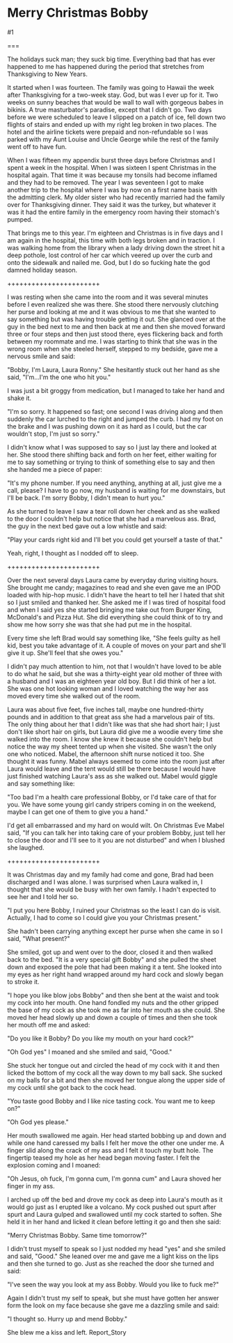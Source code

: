 Merry Christmas Bobby
=====================
#1 

===

The holidays suck man; they suck big time. Everything bad that has ever happened to me has happened during the period that stretches from Thanksgiving to New Years. 

It started when I was fourteen. The family was going to Hawaii the week after Thanksgiving for a two-week stay. God, but was I ever up for it. Two weeks on sunny beaches that would be wall to wall with gorgeous babes in bikinis. A true masturbator's paradise, except that I didn't go. Two days before we were scheduled to leave I slipped on a patch of ice, fell down two flights of stairs and ended up with my right leg broken in two places. The hotel and the airline tickets were prepaid and non-refundable so I was parked with my Aunt Louise and Uncle George while the rest of the family went off to have fun. 

When I was fifteen my appendix burst three days before Christmas and I spent a week in the hospital. When I was sixteen I spent Christmas in the hospital again. That time it was because my tonsils had become inflamed and they had to be removed. The year I was seventeen I got to make another trip to the hospital where I was by now on a first name basis with the admitting clerk. My older sister who had recently married had the family over for Thanksgiving dinner. They said it was the turkey, but whatever it was it had the entire family in the emergency room having their stomach's pumped. 

That brings me to this year. I'm eighteen and Christmas is in five days and I am again in the hospital, this time with both legs broken and in traction. I was walking home from the library when a lady driving down the street hit a deep pothole, lost control of her car which veered up over the curb and onto the sidewalk and nailed me. God, but I do so fucking hate the god damned holiday season. 

+++++++++++++++++++++++ 

I was resting when she came into the room and it was several minutes before I even realized she was there. She stood there nervously clutching her purse and looking at me and it was obvious to me that she wanted to say something but was having trouble getting it out. She glanced over at the guy in the bed next to me and then back at me and then she moved forward three or four steps and then just stood there, eyes flickering back and forth between my roommate and me. I was starting to think that she was in the wrong room when she steeled herself, stepped to my bedside, gave me a nervous smile and said: 

"Bobby, I'm Laura, Laura Ronny." She hesitantly stuck out her hand as she said, "I'm...I'm the one who hit you." 

I was just a bit groggy from medication, but I managed to take her hand and shake it. 

"I'm so sorry. It happened so fast; one second I was driving along and then suddenly the car lurched to the right and jumped the curb. I had my foot on the brake and I was pushing down on it as hard as I could, but the car wouldn't stop, I'm just so sorry." 

I didn't know what I was supposed to say so I just lay there and looked at her. She stood there shifting back and forth on her feet, either waiting for me to say something or trying to think of something else to say and then she handed me a piece of paper: 

"It's my phone number. If you need anything, anything at all, just give me a call, please? I have to go now, my husband is waiting for me downstairs, but I'll be back. I'm sorry Bobby, I didn't mean to hurt you." 

As she turned to leave I saw a tear roll down her cheek and as she walked to the door I couldn't help but notice that she had a marvelous ass. Brad, the guy in the next bed gave out a low whistle and said: 

"Play your cards right kid and I'll bet you could get yourself a taste of that." 

Yeah, right, I thought as I nodded off to sleep. 

+++++++++++++++++++++++ 

Over the next several days Laura came by everyday during visiting hours. She brought me candy; magazines to read and she even gave me an IPOD loaded with hip-hop music. I didn't have the heart to tell her I hated that shit so I just smiled and thanked her. She asked me if I was tired of hospital food and when I said yes she started bringing me take out from Burger King, McDonald's and Pizza Hut. She did everything she could think of to try and show me how sorry she was that she had put me in the hospital. 

Every time she left Brad would say something like, "She feels guilty as hell kid, best you take advantage of it. A couple of moves on your part and she'll give it up. She'll feel that she owes you." 

I didn't pay much attention to him, not that I wouldn't have loved to be able to do what he said, but she was a thirty-eight year old mother of three with a husband and I was an eighteen year old boy. But I did think of her a lot. She was one hot looking woman and I loved watching the way her ass moved every time she walked out of the room. 

Laura was about five feet, five inches tall, maybe one hundred-thirty pounds and in addition to that great ass she had a marvelous pair of tits. The only thing about her that I didn't like was that she had short hair; I just don't like short hair on girls, but Laura did give me a woodie every time she walked into the room. I know she knew it because she couldn't help but notice the way my sheet tented up when she visited. She wasn't the only one who noticed. Mabel, the afternoon shift nurse noticed it too. She thought it was funny. Mabel always seemed to come into the room just after Laura would leave and the tent would still be there because I would have just finished watching Laura's ass as she walked out. Mabel would giggle and say something like: 

"Too bad I'm a health care professional Bobby, or I'd take care of that for you. We have some young girl candy stripers coming in on the weekend, maybe I can get one of them to give you a hand." 

I'd get all embarrassed and my hard on would wilt. On Christmas Eve Mabel said, "If you can talk her into taking care of your problem Bobby, just tell her to close the door and I'll see to it you are not disturbed" and when I blushed she laughed. 

+++++++++++++++++++++++ 

It was Christmas day and my family had come and gone, Brad had been discharged and I was alone. I was surprised when Laura walked in, I thought that she would be busy with her own family. I hadn't expected to see her and I told her so. 

"I put you here Bobby, I ruined your Christmas so the least I can do is visit. Actually, I had to come so I could give you your Christmas present." 

She hadn't been carrying anything except her purse when she came in so I said, "What present?" 

She smiled, got up and went over to the door, closed it and then walked back to the bed. "It is a very special gift Bobby" and she pulled the sheet down and exposed the pole that had been making it a tent. She looked into my eyes as her right hand wrapped around my hard cock and slowly began to stroke it. 

"I hope you like blow jobs Bobby" and then she bent at the waist and took my cock into her mouth. One hand fondled my nuts and the other gripped the base of my cock as she took me as far into her mouth as she could. She moved her head slowly up and down a couple of times and then she took her mouth off me and asked: 

"Do you like it Bobby? Do you like my mouth on your hard cock?" 

"Oh God yes" I moaned and she smiled and said, "Good." 

She stuck her tongue out and circled the head of my cock with it and then licked the bottom of my cock all the way down to my ball sack. She sucked on my balls for a bit and then she moved her tongue along the upper side of my cock until she got back to the cock head. 

"You taste good Bobby and I like nice tasting cock. You want me to keep on?" 

"Oh God yes please." 

Her mouth swallowed me again. Her head started bobbing up and down and while one hand caressed my balls I felt her move the other one under me. A finger slid along the crack of my ass and I felt it touch my butt hole. The fingertip teased my hole as her head began moving faster. I felt the explosion coming and I moaned: 

"Oh Jesus, oh fuck, I'm gonna cum, I'm gonna cum" and Laura shoved her finger in my ass. 

I arched up off the bed and drove my cock as deep into Laura's mouth as it would go just as I erupted like a volcano. My cock pushed out spurt after spurt and Laura gulped and swallowed until my cock started to soften. She held it in her hand and licked it clean before letting it go and then she said: 

"Merry Christmas Bobby. Same time tomorrow?" 

I didn't trust myself to speak so I just nodded my head "yes" and she smiled and said, "Good." She leaned over me and gave me a light kiss on the lips and then she turned to go. Just as she reached the door she turned and said: 

"I've seen the way you look at my ass Bobby. Would you like to fuck me?" 

Again I didn't trust my self to speak, but she must have gotten her answer form the look on my face because she gave me a dazzling smile and said: 

"I thought so. Hurry up and mend Bobby." 

She blew me a kiss and left. Report_Story 
